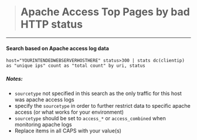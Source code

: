 ># Apache Access Top Pages by bad HTTP status
-----

#### Search based on Apache access log data


```
host="YOURINTENDEDWEBSERVERHOSTHERE" status>300 | stats dc(clientip) as "unique ips" count as "total count" by uri, status
```

##### Notes: 
- `sourcetype` not specified in this search as the only traffic for this host was apache access logs
- specify the `sourcetype` in order to further restrict data to specific apache access (or what works for your environment)
- `sourcetype` should be set to `access_*` or `access_combined` when monitoring apache logs
- Replace items in all CAPS with your value(s)